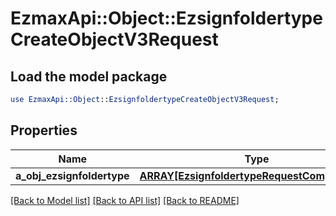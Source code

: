# EzmaxApi::Object::EzsignfoldertypeCreateObjectV3Request

## Load the model package
```perl
use EzmaxApi::Object::EzsignfoldertypeCreateObjectV3Request;
```

## Properties
Name | Type | Description | Notes
------------ | ------------- | ------------- | -------------
**a_obj_ezsignfoldertype** | [**ARRAY[EzsignfoldertypeRequestCompoundV3]**](EzsignfoldertypeRequestCompoundV3.md) |  | 

[[Back to Model list]](../README.md#documentation-for-models) [[Back to API list]](../README.md#documentation-for-api-endpoints) [[Back to README]](../README.md)


